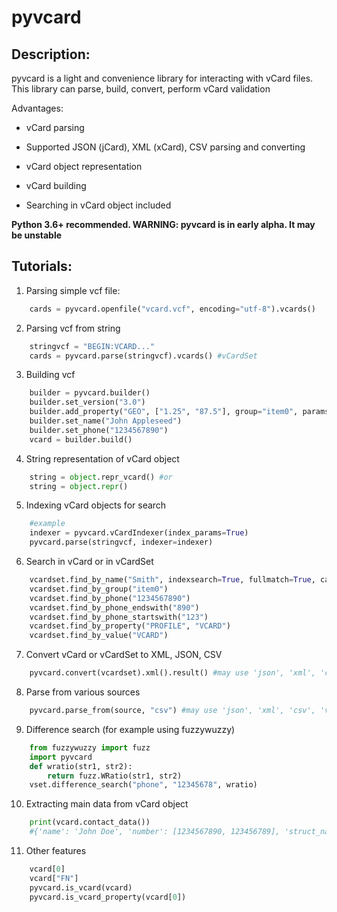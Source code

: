 # pyvcard


## Description:
pyvcard is a light and convenience library for interacting with vCard files. This library can parse, build, convert, perform vCard validation

Advantages:

* vCard parsing

* Supported JSON (jCard), XML (xCard), CSV parsing and converting

* vCard object representation

* vCard building

* Searching in vCard object included

__Python 3.6+ recommended. WARNING: pyvcard is in early alpha. It may be unstable__

## Tutorials:

1. Parsing simple vcf file:

```python
    cards = pyvcard.openfile("vcard.vcf", encoding="utf-8").vcards()
```

2. Parsing vcf from string

```python
    stringvcf = "BEGIN:VCARD..."
    cards = pyvcard.parse(stringvcf).vcards() #vCardSet
```

3. Building vcf

```python
    builder = pyvcard.builder()
    builder.set_version("3.0")
    builder.add_property("GEO", ["1.25", "87.5"], group="item0", params={})
    builder.set_name("John Appleseed")
    builder.set_phone("1234567890")
    vcard = builder.build()
```

4. String representation of vCard object

```python
    string = object.repr_vcard() #or 
    string = object.repr()
```

5. Indexing vCard objects for search

```python
    #example
    indexer = pyvcard.vCardIndexer(index_params=True)
    pyvcard.parse(stringvcf, indexer=indexer)
```

6. Search in vCard or in vCardSet

```python
    vcardset.find_by_name("Smith", indexsearch=True, fullmatch=True, case=True)
    vcardset.find_by_group("item0")
    vcardset.find_by_phone("1234567890")
    vcardset.find_by_phone_endswith("890")
    vcardset.find_by_phone_startswith("123")
    vcardset.find_by_property("PROFILE", "VCARD")
    vcardset.find_by_value("VCARD")
```

7. Convert vCard or vCardSet to XML, JSON, CSV

```python
    pyvcard.convert(vcardset).xml().result() #may use 'json', 'xml', 'csv', 'html'
```

8. Parse from various sources

```python
    pyvcard.parse_from(source, "csv") #may use 'json', 'xml', 'csv', 'vcf', 'html'
```

9. Difference search (for example using fuzzywuzzy)

```python
    from fuzzywuzzy import fuzz
    import pyvcard
    def wratio(str1, str2):
        return fuzz.WRatio(str1, str2)
    vset.difference_search("phone", "12345678", wratio)
```

10. Extracting main data from vCard object

```python
    print(vcard.contact_data())
    #{'name': 'John Doe', 'number': [1234567890, 123456789], 'struct_name': {'surname': 'Doe', 'given_name': 'John', 'additional_name': 'Quentin', 'prefix': 'Mr,Dr', 'suffix': 'Esq.'}}
```

11. Other features

```python
    vcard[0]
    vcard["FN"]
    pyvcard.is_vcard(vcard)
    pyvcard.is_vcard_property(vcard[0])
```
